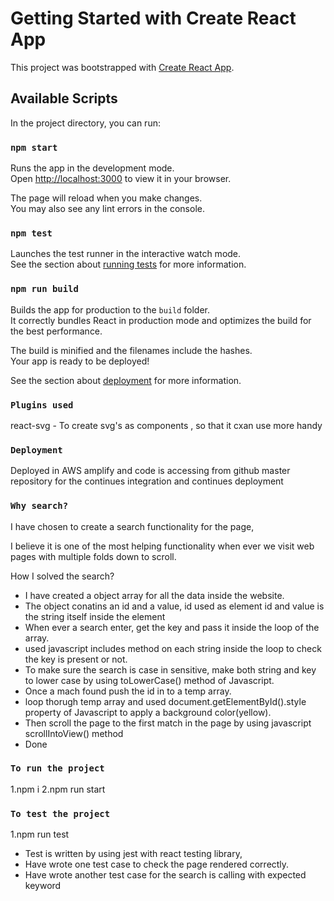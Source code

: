 # Getting Started with Create React App

This project was bootstrapped with [Create React App](https://github.com/facebook/create-react-app).

## Available Scripts

In the project directory, you can run:

### `npm start`

Runs the app in the development mode.\
Open [http://localhost:3000](http://localhost:3000) to view it in your browser.

The page will reload when you make changes.\
You may also see any lint errors in the console.

### `npm test`

Launches the test runner in the interactive watch mode.\
See the section about [running tests](https://facebook.github.io/create-react-app/docs/running-tests) for more information.

### `npm run build`

Builds the app for production to the `build` folder.\
It correctly bundles React in production mode and optimizes the build for the best performance.

The build is minified and the filenames include the hashes.\
Your app is ready to be deployed!

See the section about [deployment](https://facebook.github.io/create-react-app/docs/deployment) for more information.

### `Plugins used`

react-svg - To create svg's as components , so that it cxan use more handy

### `Deployment`

Deployed in AWS amplify and code is accessing from github master repository for the continues integration and continues deployment

### `Why search?`

I have chosen to create a search functionality for the page,

I believe it is one of the most helping functionality when ever we visit web pages with multiple folds down to scroll.

How I solved the search?

- I have created a object array for all the data inside the website.
- The object conatins an id and a value, id used as element id and value is the string itself inside the element
- When ever a search enter, get the key and pass it inside the loop of the array.
- used javascript includes method on each string inside the loop to check the key is present or not.
- To make sure the search is case in sensitive, make both string and key to lower case by using toLowerCase() method of Javascript.
- Once a mach found push the id in to a temp array.
- loop thorugh temp array and used document.getElementById().style property of Javascript to apply a background color(yellow).
- Then scroll the page to the first match in the page by using javascript scrollIntoView() method
- Done

### `To run the project`

1.npm i
2.npm run start

### `To test the project`

1.npm run test

- Test is written by using jest with react testing library,
- Have wrote one test case to check the page rendered correctly.
- Have wrote another test case for the search is calling with expected keyword
